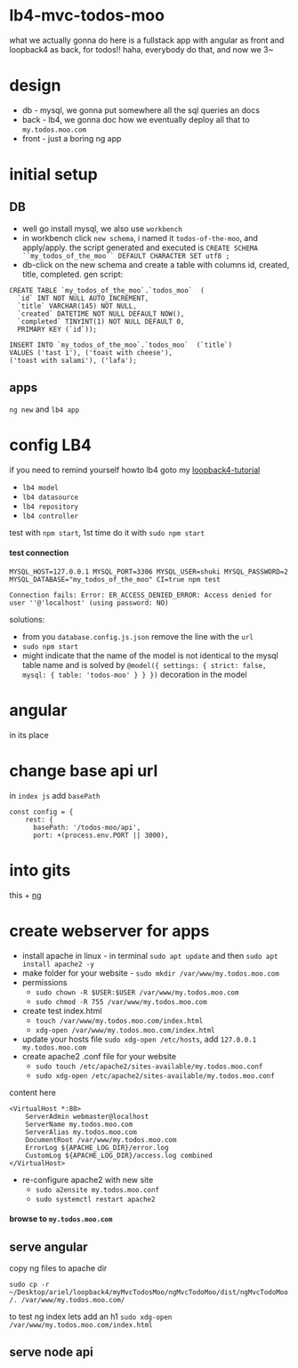 # lb4-mvc-todos-moo

what we actually gonna do here is a fullstack app with angular as front and loopback4 as back, for todos!! haha, everybody do that, and now we 3~

# design

* db - mysql, we gonna put somewhere all the sql queries an docs
* back - lb4, we gonna doc how we eventually deploy all that to `my.todos.moo.com`
* front - just a boring ng app

# initial setup

## DB

* well go install mysql, we also use `workbench`
* in workbench click `new schema`, i named it `todos-of-the-moo`, and apply/apply. the script generated and executed is `CREATE SCHEMA ``my_todos_of_the_moo`` DEFAULT CHARACTER SET utf8 ;`
* db-click on the new schema and create a table with columns id, created, title, completed. gen script:

```
CREATE TABLE `my_todos_of_the_moo`.`todos_moo`  (
  `id` INT NOT NULL AUTO_INCREMENT,
  `title` VARCHAR(145) NOT NULL,
  `created` DATETIME NOT NULL DEFAULT NOW(),
  `completed` TINYINT(1) NOT NULL DEFAULT 0,
  PRIMARY KEY (`id`));

INSERT INTO `my_todos_of_the_moo`.`todos_moo`  (`title`)
VALUES ('tast 1'), ('toast with cheese'),
('toast with salami'), ('lafa');
```

## apps
`ng new` and `lb4 app`


# config LB4

if you need to remind yourself howto lb4 goto my [loopback4-tutorial](https://github.com/bresleveloper/loopback4-tutorial)

* `lb4 model`
* `lb4 datasource`
* `lb4 repository`
* `lb4 controller`

test with `npm start`, 1st time do it with `sudo npm start`


#### test connection
`MYSQL_HOST=127.0.0.1 MYSQL_PORT=3306 MYSQL_USER=shuki MYSQL_PASSWORD=2 MYSQL_DATABASE="my_todos_of_the_moo" CI=true npm test`

`Connection fails: Error: ER_ACCESS_DENIED_ERROR: Access denied for user ''@'localhost' (using password: NO)`

solutions:

* from you `database.config.js.json` remove the line with the `url`
* `sudo npm start`
* might indicate that the name of the model is not identical to the mysql table name and is solved by `@model({ settings: { strict: false, mysql: { table: 'todos-moo' } } })` decoration in the model


# angular
in its place

# change base api url

in `index js` add `basePath`
```
const config = {
    rest: {
      basePath: '/todos-moo/api',
      port: +(process.env.PORT || 3000),
```


# into gits

this + [ng](https://github.com/bresleveloper/my-todos-moo-ng)



# create webserver for apps


* install apache in linux - in terminal `sudo apt update` and then `sudo apt install apache2 -y`
* make folder for your website - `sudo mkdir /var/www/my.todos.moo.com`
* permissions
    * `sudo chown -R $USER:$USER /var/www/my.todos.moo.com`
    * `sudo chmod -R 755 /var/www/my.todos.moo.com`
* create test index.html
    * `touch /var/www/my.todos.moo.com/index.html`
    * `xdg-open /var/www/my.todos.moo.com/index.html`
* update your hosts file `sudo xdg-open /etc/hosts`, add `127.0.0.1	my.todos.moo.com`
* create apache2 .conf file for your website
    * `sudo touch /etc/apache2/sites-available/my.todos.moo.conf`
    * `sudo xdg-open /etc/apache2/sites-available/my.todos.moo.conf`

content here
```
<VirtualHost *:80>
    ServerAdmin webmaster@localhost
    ServerName my.todos.moo.com
    ServerAlias my.todos.moo.com
    DocumentRoot /var/www/my.todos.moo.com
    ErrorLog ${APACHE_LOG_DIR}/error.log
    CustomLog ${APACHE_LOG_DIR}/access.log combined
</VirtualHost>
```

* re-configure apache2 with new site
    * `sudo a2ensite my.todos.moo.conf`
    * `sudo systemctl restart apache2`


#### browse to `my.todos.moo.com`


## serve angular

copy ng files to apache dir

`sudo cp -r ~/Desktop/ariel/loopback4/myMvcTodosMoo/ngMvcTodoMoo/dist/ngMvcTodoMoo/. /var/www/my.todos.moo.com/`

to test ng index lets add an h1
`sudo xdg-open /var/www/my.todos.moo.com/index.html`


## serve node api
